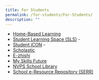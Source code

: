 ```yaml
---
title: For Students
permalink: /for-students/For-Students/
description: ""
---
```

*   [Home-Based Learning](https://sites.google.com/moe.edu.sg/northviewprimary/home)
*   [Student Learning Space (SLS)](https://northviewpri.moe.edu.sg/useful-links/for-students/student-learning-space-sls) - 
*   [Student iCON](https://northviewpri.moe.edu.sg/useful-links/for-students/student-icon) - 
*   [Scholastic](https://slz02.scholasticlearningzone.com/resources/dp-int/dist/#/login3/student/SGP5W4P)
*   [E-zhishi](https://www.ezhishi.net/Contents/)
*   [My Skills Future](https://www.myskillsfuture.gov.sg/content/student/en/primary.html)
*   [NVPS School Library](https://schoolibrary.moe.edu.sg/northviewpri/cgi-bin/spydus.exe/MSGTRN/WPAC/HOME)
*   [School e-Resource Repository (SERR)](https://schoolibrary.moe.edu.sg/eresourcespri/cgi-bin/spydus.exe/MSGTRN/WPAC/HOME)